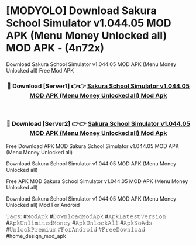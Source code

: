# [MODYOLO] Download Sakura School Simulator v1.044.05 MOD APK (Menu Money Unlocked all) MOD APK - (4n72x)
Download Sakura School Simulator v1.044.05 MOD APK (Menu Money Unlocked all) Free Mod APK

<div align="center">
<h3>🔴 Download [Server1] 👉👉 <a href="https://apk-comot.site?title=Sakura_School_Simulator_v1.044.05_MOD_APK_(Menu_Money_Unlocked_all)">Sakura School Simulator v1.044.05 MOD APK (Menu Money Unlocked all) Mod Apk</a></h3><br>

<h3>🔴 Download [Server2] 👉👉 <a href="https://apk-comot.site?title=Sakura_School_Simulator_v1.044.05_MOD_APK_(Menu_Money_Unlocked_all)">Sakura School Simulator v1.044.05 MOD APK (Menu Money Unlocked all) Mod Apk</a></h3>
</div>


Free Download APK MOD Sakura School Simulator v1.044.05 MOD APK (Menu Money Unlocked all)

Download Sakura School Simulator v1.044.05 MOD APK (Menu Money Unlocked all) 

Free APK MOD Sakura School Simulator v1.044.05 MOD APK (Menu Money Unlocked all) 

Download Sakura School Simulator v1.044.05 MOD APK (Menu Money Unlocked all) Mod For Android

𝚃𝚊𝚐𝚜: #𝙼𝚘𝚍𝙰𝚙𝚔 #𝙳𝚘𝚠𝚗𝚕𝚘𝚊𝚍𝙼𝚘𝚍𝙰𝚙𝚔 #𝙰𝚙𝚔𝙻𝚊𝚝𝚎𝚜𝚝𝚅𝚎𝚛𝚜𝚒𝚘𝚗 #𝙰𝚙𝚔𝚄𝚗𝚕𝚒𝚖𝚒𝚝𝚎𝚍𝙼𝚘𝚗𝚎𝚢 #𝙰𝚙𝚔𝚄𝚗𝚕𝚘𝚌𝚔𝙰𝚕𝚕 #𝙰𝚙𝚔𝙽𝚘𝙰𝚍𝚜 #𝚄𝚗𝚕𝚘𝚌𝚔𝙿𝚛𝚎𝚖𝚒𝚞𝚖 #𝙵𝚘𝚛𝙰𝚗𝚍𝚛𝚘𝚒𝚍 #𝙵𝚛𝚎𝚎𝙳𝚘𝚠𝚗𝚕𝚘𝚊𝚍 #home_design_mod_apk